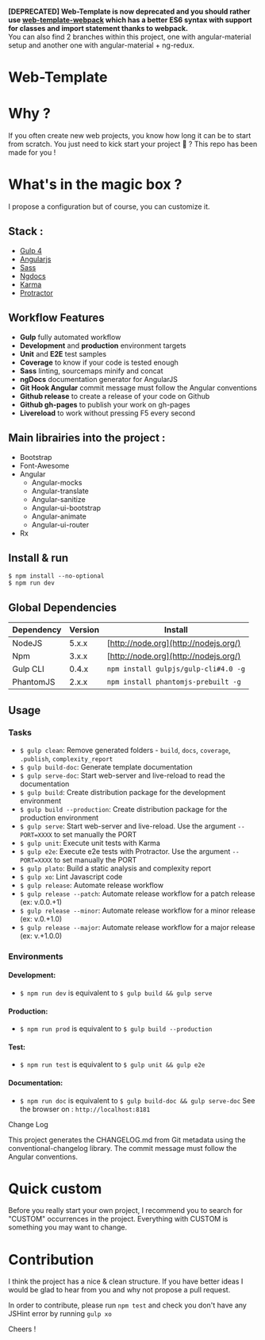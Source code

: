 **[DEPRECATED] Web-Template is now deprecated and you should rather use [web-template-webpack](https://github.com/kevincaradant/web-template-webpack) which has a better ES6 syntax with support for classes and import statement thanks to webpack.**  
You can also find 2 branches within this project, one with angular-material setup and another one with angular-material + ng-redux.

Web-Template
===================

# Why ?
If you often create new web projects, you know how long it can be to start from scratch.
You just need to kick start your project :rocket: ? This repo has been made for you !

# What's in the magic box ?
I propose a configuration but of course, you can customize it.

## Stack :
- [Gulp 4](http://gulpjs.com/)
- [Angularjs](https://angularjs.org/)
- [Sass](http://sass-lang.com/)
- [Ngdocs](https://github.com/nikhilmodak/gulp-ngdocs)
- [Karma](http://karma-runner.github.io/)
- [Protractor](http://www.protractortest.org/)

## Workflow Features
- **Gulp** fully automated workflow
- **Development** and **production** environment targets
- **Unit** and **E2E** test samples
- **Coverage** to know if your code is tested enough
- **Sass** linting, sourcemaps minify and concat
- **ngDocs** documentation generator for AngularJS
- **Git Hook Angular** commit message must follow the Angular conventions
- **Github release** to create a release of your code on Github
- **Github gh-pages** to publish your work on gh-pages
- **Livereload** to work without pressing F5 every second

## Main librairies into the project :
- Bootstrap
- Font-Awesome
- Angular
	- Angular-mocks
	- Angular-translate
	- Angular-sanitize
	- Angular-ui-bootstrap
	- Angular-animate
	- Angular-ui-router
- Rx

## Install & run
```
$ npm install --no-optional
$ npm run dev
```

## Global Dependencies
| Dependency | Version | Install                               |
| ---------- | ------- | ------------------------------------- |
| NodeJS     | 5.x.x   | [http://node.org](http://nodejs.org/) |
| Npm        | 3.x.x   | [http://node.org](http://nodejs.org/) |
| Gulp CLI   | 0.4.x   | `npm install gulpjs/gulp-cli#4.0 -g`  |
| PhantomJS  | 2.x.x   | `npm install phantomjs-prebuilt -g`   |

## Usage
### Tasks
- `$ gulp clean`: Remove generated folders - `build`, `docs`, `coverage`, `.publish`, `complexity_report`
- `$ gulp build-doc`: Generate template documentation
- `$ gulp serve-doc`: Start web-server and live-reload to read the documentation
- `$ gulp build`: Create distribution package for the development environment
- `$ gulp build --production`: Create distribution package for the production environment
- `$ gulp serve`: Start web-server and live-reload. Use the argument `--PORT=XXXX` to set manually the PORT
- `$ gulp unit`: Execute unit tests with Karma
- `$ gulp e2e`: Execute e2e tests with Protractor. Use the argument `--PORT=XXXX` to set manually the PORT
- `$ gulp plato`: Build a static analysis and complexity report
- `$ gulp xo`: Lint Javascript code
- `$ gulp release`: Automate release workflow
- `$ gulp release --patch`: Automate release workflow for a patch release (ex: v.0.0.+1)
- `$ gulp release --minor`: Automate release workflow for a minor release (ex: v.0.+1.0)
- `$ gulp release --major`: Automate release workflow for a major release (ex: v.+1.0.0)

### Environments
#### Development:
- `$ npm run dev` is equivalent to `$ gulp build && gulp serve`

#### Production:
- `$ npm run prod` is equivalent to `$ gulp build --production`

#### Test:
- `$ npm run test` is equivalent to `$ gulp unit && gulp e2e`

#### Documentation:
- `$ npm run doc` is equivalent to `$ gulp build-doc && gulp serve-doc`
See the browser on : `http://localhost:8181`

Change Log

This project generates the CHANGELOG.md from Git metadata using the conventional-changelog library. The commit message must follow the Angular conventions.

# Quick custom
Before you really start your own project, I recommend you to search for "CUSTOM" occurrences in the project.
Everything with CUSTOM is something you may want to change.

# Contribution
I think the project has a nice & clean structure.
If you have better ideas I would be glad to hear from you and why not propose a pull request.

In order to contribute, please run `npm test` and check you don't have any JSHint error by running `gulp xo`

Cheers !
